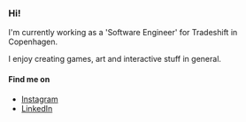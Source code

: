 ### Hi!
I'm currently working as a 'Software Engineer' for Tradeshift in Copenhagen.

I enjoy creating games, art and interactive stuff in general.

#### Find me on
- [Instagram](https://www.instagram.com/cauli.tomaz)
- [LinkedIn](https://www.linkedin.com/in/caulitomaz)
